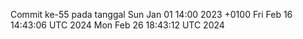 Commit ke-55 pada tanggal Sun Jan 01 14:00 2023 +0100
Fri Feb 16 14:43:06 UTC 2024
Mon Feb 26 18:43:12 UTC 2024
